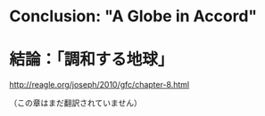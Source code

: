 # Conclusion: "A Globe in Accord"

# 結論：「調和する地球」

http://reagle.org/joseph/2010/gfc/chapter-8.html

（この章はまだ翻訳されていません）

